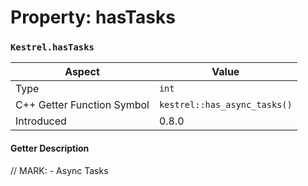 
# Property: hasTasks
### `Kestrel.hasTasks`

| Aspect | Value |
| --- | --- |
| Type | `int` |
| C++ Getter Function Symbol | `kestrel::has_async_tasks()` |
| Introduced | 0.8.0 |

#### Getter Description
// MARK: - Async Tasks
